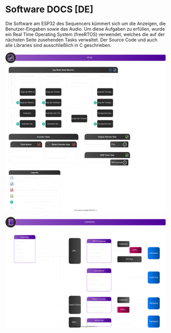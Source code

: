 # Software DOCS [DE]

Die Software am ESP32 des Sequencers kümmert sich um die Anzeigen, die Benutzer-Eingaben sowie das Audio. Um diese Aufgaben zu erfüllen, wurde ein Real Time Operating System (freeRTOS) verwendet, welches die auf der nächsten Seite zusehenden Tasks verwaltet.
Der Source Code und auch alle Libraries sind ausschließlich in C geschrieben.

![RTOS](/docu/v2/Software_docs/RTOS_dark.drawio.svg)


![BSB](/docu/v2/Software_docs/Libs_dark.drawio.svg)
